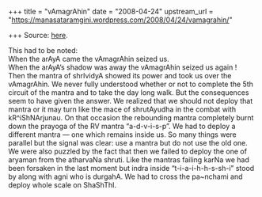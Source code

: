 +++
title = "vAmagrAhin"
date = "2008-04-24"
upstream_url = "https://manasataramgini.wordpress.com/2008/04/24/vamagrahin/"

+++
Source: [here](https://manasataramgini.wordpress.com/2008/04/24/vamagrahin/).

This had to be noted:  
When the arAyA came the vAmagrAhin seized us.  
When the arAyA’s shadow was away the vAmagrAhin seized us again !  
Then the mantra of shrIvidyA showed its power and took us over the
vAmagrAhin. We never fully understood whether or not to complete the 5th
circuit of the mantra and to take the day long walk. But the
consequences seem to have given the answer. We realized that we should
not deploy that mantra or it may turn like the mace of shrutAyudha in
the combat with kR^iShNArjunau. On that occasion the rebounding mantra
completely burnt down the prayoga of the RV mantra “a-d-v-i-s-p”. We had
to deploy a different mantra — one which remains inside us. So many
things were parallel but the signal was clear: use a mantra but do not
use the old one. We were also puzzled by the fact that then we failed to
deploy the one of aryaman from the atharvaNa shruti. Like the mantras
failing karNa we had been forsaken in the last moment but indra inside
“t-i-a-i-h-h-s-sh-i” stood by along with agni who is durgahA. We had to
cross the pa\~nchami and deploy whole scale on ShaShThI.

